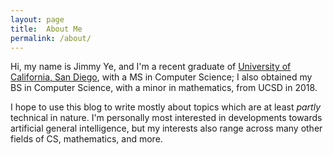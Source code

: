 ```yaml
---
layout: page
title:  About Me
permalink: /about/
---
```


Hi, my name is Jimmy Ye, and I'm a recent graduate of [University of California,
San Diego](http://ucsd.edu), with a MS in Computer Science; I also obtained my
BS in Computer Science, with a minor in mathematics, from UCSD in 2018.

I hope to use this blog to write mostly about topics which are at least *partly*
technical in nature. I'm personally most interested in developments towards
artificial general intelligence, but my interests also range across many other
fields of CS, mathematics, and more.
